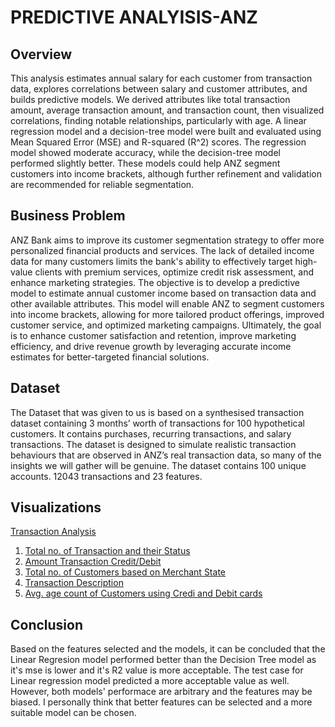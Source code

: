 # PREDICTIVE ANALYISIS-ANZ
## Overview
  This analysis estimates annual salary for each customer from transaction data, explores correlations between salary and customer attributes, and builds predictive models. We derived attributes like total transaction amount, average transaction amount, and transaction count, then visualized correlations, finding notable relationships, particularly with age. A linear regression model and a decision-tree model were built and evaluated using Mean Squared Error (MSE) and R-squared (R^2) scores. The regression model showed moderate accuracy, while the decision-tree model performed slightly better. These models could help ANZ segment customers into income brackets, although further refinement and validation are recommended for reliable segmentation.
## Business Problem
  ANZ Bank aims to improve its customer segmentation strategy to offer more personalized financial products and services. The lack of detailed income data for many customers limits the bank's ability to effectively target high-value clients with premium services, optimize credit risk assessment, and enhance marketing strategies. The objective is to develop a predictive model to estimate annual customer income based on transaction data and other available attributes. This model will enable ANZ to segment customers into income brackets, allowing for more tailored product offerings, improved customer service, and optimized marketing campaigns. Ultimately, the goal is to enhance customer satisfaction and retention, improve marketing efficiency, and drive revenue growth by leveraging accurate income estimates for better-targeted financial solutions.
## Dataset
  The Dataset that was given to us is based on a synthesised transaction dataset containing 3 months’ worth of transactions for 100 hypothetical customers. It contains purchases, recurring transactions, and salary transactions. The dataset is designed to simulate realistic transaction behaviours that are observed in ANZ’s real transaction data, so many of the insights we will gather will be genuine. The dataset contains 100 unique accounts. 12043 transactions and 23 features.
## Visualizations
[Transaction Analysis](https://public.tableau.com/views/TransactionAnalysis_17168936771500/TransactionAnalysis?:language=en-GB&:sid=&:display_count=n&:origin=viz_share_link)
1. [Total no. of Transaction and their Status](https://public.tableau.com/views/TransactionAnalysis_17168936771500/TransactionStatus?:language=en-GB&:sid=&:display_count=n&:origin=viz_share_link)
2. [Amount Transaction Credit/Debit](https://public.tableau.com/views/TransactionAnalysis_17168936771500/AmountMovement?:language=en-GB&:sid=&:display_count=n&:origin=viz_share_link)
3. [Total no. of Customers based on Merchant State](https://public.tableau.com/views/TransactionAnalysis_17168936771500/CustomersCount?:language=en-GB&:sid=&:display_count=n&:origin=viz_share_link)
4. [Transaction Description](https://public.tableau.com/views/TransactionAnalysis_17168936771500/TransactionDescription?:language=en-GB&:sid=&:display_count=n&:origin=viz_share_link)
5. [Avg. age count of Customers using Credi and Debit cards](https://public.tableau.com/views/TransactionAnalysis_17168936771500/CreditandDebitCards?:language=en-GB&:sid=&:display_count=n&:origin=viz_share_link)

## Conclusion
  Based on the features selected and the models, it can be concluded that the Linear Regresion model performed better than the Decision Tree model as it's mse is lower and it's R2 value is more acceptable. The test case for Linear regression model predicted a more acceptable value as well. However, both models' performace are arbitrary and the features may be biased. I personally think that better features can be selected and a more suitable model can be chosen.
